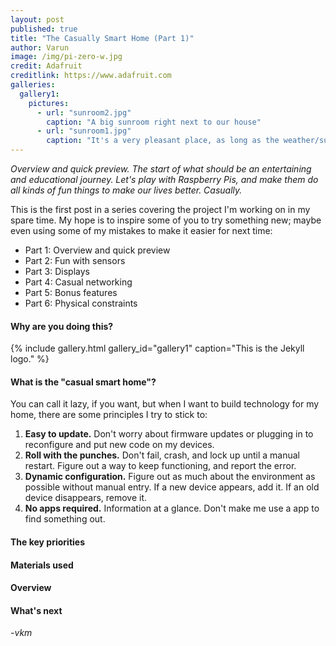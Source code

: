 ```yaml
---
layout: post
published: true
title: "The Casually Smart Home (Part 1)"
author: Varun
image: /img/pi-zero-w.jpg
credit: Adafruit
creditlink: https://www.adafruit.com
galleries:
  gallery1:
    pictures:
      - url: "sunroom2.jpg"
        caption: "A big sunroom right next to our house"
      - url: "sunroom1.jpg"
        caption: "It's a very pleasant place, as long as the weather/sun is good"
---
```


_Overview and quick preview. The start of what should be an entertaining and educational journey. Let's play with Raspberry Pis, and make them do all kinds of fun things to make our lives better. Casually._

This is the first post in a series covering the project I'm working on in my spare time. My hope is to inspire some of you to try something new; maybe even using some of my mistakes to make it easier for next time:

* Part 1: Overview and quick preview
* Part 2: Fun with sensors
* Part 3: Displays
* Part 4: Casual networking
* Part 5: Bonus features
* Part 6: Physical constraints

#### Why are you doing this?

{% include gallery.html gallery_id="gallery1" caption="This is the Jekyll logo." %}

#### What is the "casual smart home"?

You can call it lazy, if you want, but when I want to build technology for my home, there are some principles I try to stick to:

1. **Easy to update.** Don't worry about firmware updates or plugging in to reconfigure and put new code on my devices.
2. **Roll with the punches.** Don't fail, crash, and lock up until a manual restart. Figure out a way to keep functioning, and report the error.
3. **Dynamic configuration.** Figure out as much about the environment as possible without manual entry. If a new device appears, add it. If an old device disappears, remove it.
4. **No apps required.** Information at a glance. Don't make me use a app to find something out.

#### The key priorities

#### Materials used

#### Overview

#### What's next

*-vkm*